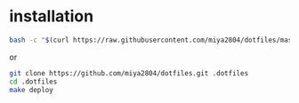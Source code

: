 # installation

``` bash
bash -c "$(curl https://raw.githubusercontent.com/miya2804/dotfiles/master/etc/setup.sh)"
```

or

``` sh
git clone https://github.com/miya2804/dotfiles.git .dotfiles
cd .dotfiles
make deploy
```
